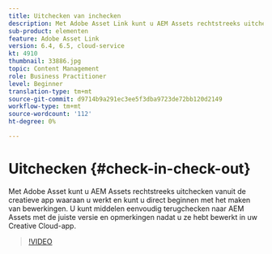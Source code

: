 ```yaml
---
title: Uitchecken van inchecken
description: Met Adobe Asset Link kunt u AEM Assets rechtstreeks uitchecken vanuit de creatieve app waaraan u werkt. U kunt dan direct beginnen met het maken van bewerkingen. U kunt middelen eenvoudig terugchecken naar AEM Assets met de juiste versie en opmerkingen nadat u ze hebt bewerkt in uw Creative Cloud-app.
sub-product: elementen
feature: Adobe Asset Link
version: 6.4, 6.5, cloud-service
kt: 4910
thumbnail: 33886.jpg
topic: Content Management
role: Business Practitioner
level: Beginner
translation-type: tm+mt
source-git-commit: d9714b9a291ec3ee5f3dba9723de72bb120d2149
workflow-type: tm+mt
source-wordcount: '112'
ht-degree: 0%

---
```



# Uitchecken {#check-in-check-out}

Met Adobe Asset kunt u AEM Assets rechtstreeks uitchecken vanuit de creatieve app waaraan u werkt en kunt u direct beginnen met het maken van bewerkingen. U kunt middelen eenvoudig terugchecken naar AEM Assets met de juiste versie en opmerkingen nadat u ze hebt bewerkt in uw Creative Cloud-app.

>[!VIDEO](https://video.tv.adobe.com/v/33886/?quality=12)
